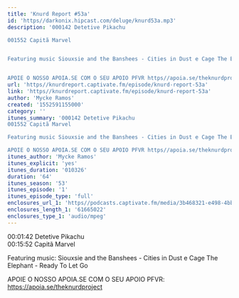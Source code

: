 ```yaml
---
title: 'Knurd Report #53a'
id: 'https//darkonix.hipcast.com/deluge/knurd53a.mp3'
description: '000142 Detetive Pikachu

001552 Capitã Marvel


Featuring music Siouxsie and the Banshees - Cities in Dust e Cage The Elephant - Ready To Let Go


APOIE O NOSSO APOIA.SE COM O SEU APOIO PFVR https//apoia.se/theknurdproject'
url: 'https//knurdreport.captivate.fm/episode/knurd-report-53a'
link: 'https//knurdreport.captivate.fm/episode/knurd-report-53a'
author: 'Mycke Ramos'
created: '1552591155000'
category: ''
itunes_summary: '000142 Detetive Pikachu
001552 Capitã Marvel

Featuring music Siouxsie and the Banshees - Cities in Dust e Cage The Elephant - Ready To Let Go

APOIE O NOSSO APOIA.SE COM O SEU APOIO PFVR https//apoia.se/theknurdproject'
itunes_author: 'Mycke Ramos'
itunes_explicit: 'yes'
itunes_duration: '010326'
duration: '64'
itunes_season: '53'
itunes_episode: '1'
itunes_episode_type: 'full'
enclosures_url_1: 'https//podcasts.captivate.fm/media/3b468321-e498-4bbc-9e21-0e5f5546213d/knurd53a_tc.mp3'
enclosures_length_1: '61665022'
enclosures_type_1: 'audio/mpeg'
---
```

00:01:42 Detetive Pikachu  
00:15:52 Capitã Marvel

Featuring music: Siouxsie and the Banshees - Cities in Dust e Cage The Elephant - Ready To Let Go

APOIE O NOSSO APOIA.SE COM O SEU APOIO PFVR: https://apoia.se/theknurdproject